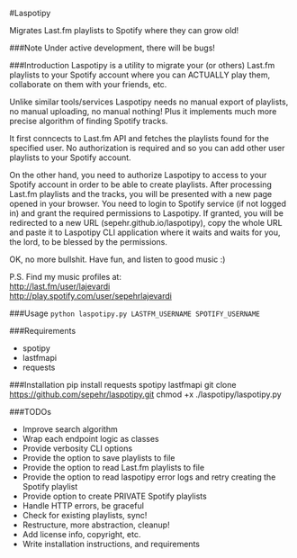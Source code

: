 #Laspotipy

Migrates Last.fm playlists to Spotify where they can grow old!

###Note
Under active development, there will be bugs!

###Introduction
Laspotipy is a utility to migrate your (or others) Last.fm playlists to your
Spotify account where you can ACTUALLY play them, collaborate on them with
your friends, etc.  

Unlike similar tools/services Laspotipy needs no manual export of playlists,
no manual uploading, no manual nothing! Plus it implements much more precise
algorithm of finding Spotify tracks.  

It first conncects to Last.fm API and fetches the playlists found for the
specified user. No authorization is required and so you can add other user
playlists to your Spotify account.  

On the other hand, you need to authorize Laspotipy to access to your Spotify
account in order to be able to create playlists. After processing Last.fm playlists
and the tracks, you will be presented with a new page opened in your browser. You
need to login to Spotify service (if not logged in) and grant the required permissions
to Laspotipy. If granted, you will be redirected to a new URL (sepehr.github.io/laspotipy),
copy the whole URL and paste it to Laspotipy CLI application where it waits and waits
for you, the lord, to be blessed by the permissions.  

OK, no more bullshit. Have fun, and listen to good music :)  

P.S. Find my music profiles at:  
http://last.fm/user/lajevardi  
http://play.spotify.com/user/sepehrlajevardi  

###Usage
`python laspotipy.py LASTFM_USERNAME SPOTIFY_USERNAME`

###Requirements
- spotipy  
- lastfmapi  
- requests  

###Installation
    pip install requests spotipy lastfmapi
    git clone https://github.com/sepehr/laspotipy.git
    chmod +x ./laspotipy/laspotipy.py

###TODOs
- Improve search algorithm  
- Wrap each endpoint logic as classes  
- Provide verbosity CLI options  
- Provide the option to save playlists to file  
- Provide the option to read Last.fm playlists to file  
- Provide the option to read laspotipy error logs and retry creating the Spotify playlist  
- Provide option to create PRIVATE Spotify playlists  
- Handle HTTP errors, be graceful  
- Check for existing playlists, sync!  
- Restructure, more abstraction, cleanup!  
- Add license info, copyright, etc.  
- Write installation instructions, and requirements  
